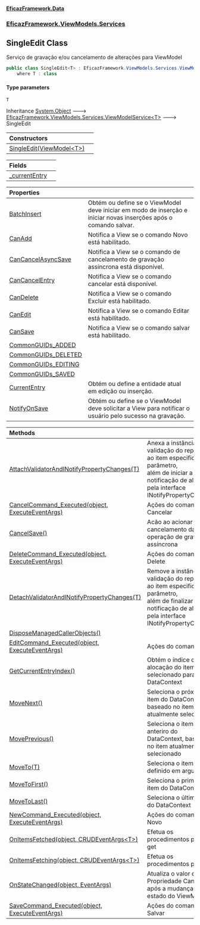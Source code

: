 #### [EficazFramework.Data](EficazFrameworkData.md 'EficazFramework Data')
### [EficazFramework.ViewModels.Services](EficazFrameworkData.md#EficazFramework.ViewModels.Services 'EficazFramework.ViewModels.Services')

## SingleEdit<T> Class

Serviço de gravação e/ou cancelamento de alterações para ViewModel

```csharp
public class SingleEdit<T> : EficazFramework.ViewModels.Services.ViewModelService<T>
    where T : class
```
#### Type parameters

<a name='EficazFramework.ViewModels.Services.SingleEdit_T_.T'></a>

`T`

Inheritance [System.Object](https://docs.microsoft.com/en-us/dotnet/api/System.Object 'System.Object') &#129106; [EficazFramework.ViewModels.Services.ViewModelService&lt;](EficazFramework.ViewModels.Services/ViewModelService_T_.md 'EficazFramework.ViewModels.Services.ViewModelService<T>')[T](EficazFramework.ViewModels.Services/SingleEdit_T_.md#EficazFramework.ViewModels.Services.SingleEdit_T_.T 'EficazFramework.ViewModels.Services.SingleEdit<T>.T')[&gt;](EficazFramework.ViewModels.Services/ViewModelService_T_.md 'EficazFramework.ViewModels.Services.ViewModelService<T>') &#129106; SingleEdit<T>

| Constructors | |
| :--- | :--- |
| [SingleEdit(ViewModel&lt;T&gt;)](EficazFramework.ViewModels.Services/SingleEdit_T_/SingleEdit(ViewModel_T_).md 'EficazFramework.ViewModels.Services.SingleEdit<T>.SingleEdit(EficazFramework.ViewModels.ViewModel<T>)') | |

| Fields | |
| :--- | :--- |
| [_currentEntry](EficazFramework.ViewModels.Services/SingleEdit_T_/_currentEntry.md 'EficazFramework.ViewModels.Services.SingleEdit<T>._currentEntry') | |

| Properties | |
| :--- | :--- |
| [BatchInsert](EficazFramework.ViewModels.Services/SingleEdit_T_/BatchInsert.md 'EficazFramework.ViewModels.Services.SingleEdit<T>.BatchInsert') | Obtém ou define se o ViewModel deve iniciar em modo de inserção e iniciar novas inserções após o comando salvar. |
| [CanAdd](EficazFramework.ViewModels.Services/SingleEdit_T_/CanAdd.md 'EficazFramework.ViewModels.Services.SingleEdit<T>.CanAdd') | Notifica a View se o comando Novo está habilitado. |
| [CanCancelAsyncSave](EficazFramework.ViewModels.Services/SingleEdit_T_/CanCancelAsyncSave.md 'EficazFramework.ViewModels.Services.SingleEdit<T>.CanCancelAsyncSave') | Notifica a View se o comando de cancelamento de gravação assíncrona está disponível. |
| [CanCancelEntry](EficazFramework.ViewModels.Services/SingleEdit_T_/CanCancelEntry.md 'EficazFramework.ViewModels.Services.SingleEdit<T>.CanCancelEntry') | Notifica a View se o comando cancelar está disponível. |
| [CanDelete](EficazFramework.ViewModels.Services/SingleEdit_T_/CanDelete.md 'EficazFramework.ViewModels.Services.SingleEdit<T>.CanDelete') | Notifica a View se o comando Excluir está habilitado. |
| [CanEdit](EficazFramework.ViewModels.Services/SingleEdit_T_/CanEdit.md 'EficazFramework.ViewModels.Services.SingleEdit<T>.CanEdit') | Notifica a View se o comando Editar está habilitado. |
| [CanSave](EficazFramework.ViewModels.Services/SingleEdit_T_/CanSave.md 'EficazFramework.ViewModels.Services.SingleEdit<T>.CanSave') | Notifica a View se o comando salvar está habilitado. |
| [CommonGUIDs_ADDED](EficazFramework.ViewModels.Services/SingleEdit_T_/CommonGUIDs_ADDED.md 'EficazFramework.ViewModels.Services.SingleEdit<T>.CommonGUIDs_ADDED') | |
| [CommonGUIDs_DELETED](EficazFramework.ViewModels.Services/SingleEdit_T_/CommonGUIDs_DELETED.md 'EficazFramework.ViewModels.Services.SingleEdit<T>.CommonGUIDs_DELETED') | |
| [CommonGUIDs_EDITING](EficazFramework.ViewModels.Services/SingleEdit_T_/CommonGUIDs_EDITING.md 'EficazFramework.ViewModels.Services.SingleEdit<T>.CommonGUIDs_EDITING') | |
| [CommonGUIDs_SAVED](EficazFramework.ViewModels.Services/SingleEdit_T_/CommonGUIDs_SAVED.md 'EficazFramework.ViewModels.Services.SingleEdit<T>.CommonGUIDs_SAVED') | |
| [CurrentEntry](EficazFramework.ViewModels.Services/SingleEdit_T_/CurrentEntry.md 'EficazFramework.ViewModels.Services.SingleEdit<T>.CurrentEntry') | Obtém ou define a entidade atual em edição ou inserção. |
| [NotifyOnSave](EficazFramework.ViewModels.Services/SingleEdit_T_/NotifyOnSave.md 'EficazFramework.ViewModels.Services.SingleEdit<T>.NotifyOnSave') | Obtém ou define se o ViewModel deve solicitar a View para notificar o usuário pelo sucesso na gravação. |

| Methods | |
| :--- | :--- |
| [AttachValidatorAndINotifyPropertyChanges(T)](EficazFramework.ViewModels.Services/SingleEdit_T_/AttachValidatorAndINotifyPropertyChanges(T).md 'EficazFramework.ViewModels.Services.SingleEdit<T>.AttachValidatorAndINotifyPropertyChanges(T)') | Anexa a instância de validação do repositório ao item especificado no parâmetro,<br/>além de iniciar a notificação de alteração pela interface INotifyPropertyChanged |
| [CancelCommand_Executed(object, ExecuteEventArgs)](EficazFramework.ViewModels.Services/SingleEdit_T_/CancelCommand_Executed(object,ExecuteEventArgs).md 'EficazFramework.ViewModels.Services.SingleEdit<T>.CancelCommand_Executed(object, EficazFramework.Events.ExecuteEventArgs)') | Ações do comando Cancelar |
| [CancelSave()](EficazFramework.ViewModels.Services/SingleEdit_T_/CancelSave().md 'EficazFramework.ViewModels.Services.SingleEdit<T>.CancelSave()') | Acão ao acionar o cancelamento da operação de gravação assíncrona |
| [DeleteCommand_Executed(object, ExecuteEventArgs)](EficazFramework.ViewModels.Services/SingleEdit_T_/DeleteCommand_Executed(object,ExecuteEventArgs).md 'EficazFramework.ViewModels.Services.SingleEdit<T>.DeleteCommand_Executed(object, EficazFramework.Events.ExecuteEventArgs)') | Ações do comando Delete |
| [DetachValidatorAndINotifyPropertyChanges(T)](EficazFramework.ViewModels.Services/SingleEdit_T_/DetachValidatorAndINotifyPropertyChanges(T).md 'EficazFramework.ViewModels.Services.SingleEdit<T>.DetachValidatorAndINotifyPropertyChanges(T)') | Remove a instância de validação do repositório ao item especificado no parâmetro,<br/>além de finalizar a notificação de alteração pela interface INotifyPropertyChanged |
| [DisposeManagedCallerObjects()](EficazFramework.ViewModels.Services/SingleEdit_T_/DisposeManagedCallerObjects().md 'EficazFramework.ViewModels.Services.SingleEdit<T>.DisposeManagedCallerObjects()') | |
| [EditCommand_Executed(object, ExecuteEventArgs)](EficazFramework.ViewModels.Services/SingleEdit_T_/EditCommand_Executed(object,ExecuteEventArgs).md 'EficazFramework.ViewModels.Services.SingleEdit<T>.EditCommand_Executed(object, EficazFramework.Events.ExecuteEventArgs)') | Ações do comando Edit |
| [GetCurrentEntryIndex()](EficazFramework.ViewModels.Services/SingleEdit_T_/GetCurrentEntryIndex().md 'EficazFramework.ViewModels.Services.SingleEdit<T>.GetCurrentEntryIndex()') | Obtém o índice de alocação do item selecionado para com o DataContext |
| [MoveNext()](EficazFramework.ViewModels.Services/SingleEdit_T_/MoveNext().md 'EficazFramework.ViewModels.Services.SingleEdit<T>.MoveNext()') | Seleciona o próximo item do DataContext, baseado no item atualmente selecionado |
| [MovePrevious()](EficazFramework.ViewModels.Services/SingleEdit_T_/MovePrevious().md 'EficazFramework.ViewModels.Services.SingleEdit<T>.MovePrevious()') | Seleciona o item anteriro do DataContext, baseado no item atualmente selecionado |
| [MoveTo(T)](EficazFramework.ViewModels.Services/SingleEdit_T_/MoveTo(T).md 'EficazFramework.ViewModels.Services.SingleEdit<T>.MoveTo(T)') | Seleciona o item definido em argumento |
| [MoveToFirst()](EficazFramework.ViewModels.Services/SingleEdit_T_/MoveToFirst().md 'EficazFramework.ViewModels.Services.SingleEdit<T>.MoveToFirst()') | Seleciona o primeiro item do DataContext |
| [MoveToLast()](EficazFramework.ViewModels.Services/SingleEdit_T_/MoveToLast().md 'EficazFramework.ViewModels.Services.SingleEdit<T>.MoveToLast()') | Seleciona o último item do DataContext |
| [NewCommand_Executed(object, ExecuteEventArgs)](EficazFramework.ViewModels.Services/SingleEdit_T_/NewCommand_Executed(object,ExecuteEventArgs).md 'EficazFramework.ViewModels.Services.SingleEdit<T>.NewCommand_Executed(object, EficazFramework.Events.ExecuteEventArgs)') | Ações do comando Novo |
| [OnItemsFetched(object, CRUDEventArgs&lt;T&gt;)](EficazFramework.ViewModels.Services/SingleEdit_T_/OnItemsFetched(object,CRUDEventArgs_T_).md 'EficazFramework.ViewModels.Services.SingleEdit<T>.OnItemsFetched(object, EficazFramework.Events.CRUDEventArgs<T>)') | Efetua os procedimentos post-get |
| [OnItemsFetching(object, CRUDEventArgs&lt;T&gt;)](EficazFramework.ViewModels.Services/SingleEdit_T_/OnItemsFetching(object,CRUDEventArgs_T_).md 'EficazFramework.ViewModels.Services.SingleEdit<T>.OnItemsFetching(object, EficazFramework.Events.CRUDEventArgs<T>)') | Efetua os procedimentos pré-get |
| [OnStateChanged(object, EventArgs)](EficazFramework.ViewModels.Services/SingleEdit_T_/OnStateChanged(object,EventArgs).md 'EficazFramework.ViewModels.Services.SingleEdit<T>.OnStateChanged(object, System.EventArgs)') | Atualiza o valor da Propriedade CanSave após a mudança de estado do ViewModel. |
| [SaveCommand_Executed(object, ExecuteEventArgs)](EficazFramework.ViewModels.Services/SingleEdit_T_/SaveCommand_Executed(object,ExecuteEventArgs).md 'EficazFramework.ViewModels.Services.SingleEdit<T>.SaveCommand_Executed(object, EficazFramework.Events.ExecuteEventArgs)') | Ações do comando Salvar |
